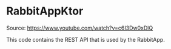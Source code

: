 # RabbitAppKtor
Source: https://www.youtube.com/watch?v=c6I3Dw0xDlQ

This code contains the REST API that is used by the RabbitApp.
